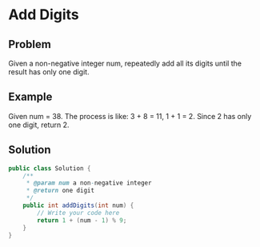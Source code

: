 Add Digits
==========



Problem
-------

Given a non-negative integer num, repeatedly add all its digits until the result has only one digit.

Example
-------

Given num = 38.
The process is like: 3 + 8 = 11, 1 + 1 = 2. Since 2 has only one digit, return 2.

Solution
--------

```java
public class Solution {
    /**
     * @param num a non-negative integer
     * @return one digit
     */
    public int addDigits(int num) {
        // Write your code here
        return 1 + (num - 1) % 9;
    }
}
```
